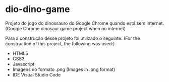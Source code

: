 # dio-dino-game
Projeto do jogo do dinossauro do Google Chrome quando está sem internet. (Google Chrome dinosaur game project when no internet)

Para a construção desse projeto foi utilizado o seguinte: (For the construction of this project, the following was used:)

* HTML5
* CSS3
* Javascript
* Imagens no formato .png (Images in .png format)
* IDE Visual Studio Code
